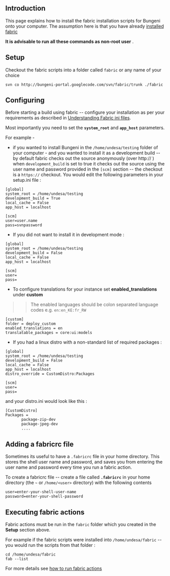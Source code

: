 

## Introduction

This page explains how to install the fabric installation scripts for Bungeni onto your computer.
The assumption here is that you have already [installed fabric](http://code.google.com/p/bungeni-portal/wiki/HowTo_InstallFabric)

**It is advisable to run all these commands as non-root user** .

## Setup

Checkout the fabric scripts into a folder called `fabric` or any name of your choice

```
svn co http://bungeni-portal.googlecode.com/svn/fabric/trunk ./fabric
```


## Configuring

Before starting a build using fabric -- configure your installation as per your requirements as described in [Understanding Fabric ini files](HowTo_ConfigureFabricIni.md).

Most importantly you need to set the **`system_root`** and **`app_host`** parameters.

For example -

  * if you wanted to install Bungeni in the `/home/undesa/testing` folder of your computer - and you wanted to install it as a development build -- by default fabric checks out the source anonymously (over http:// ) when `development_build` is set to true it checks out the source using the user name and password provided in the `[scm]` section -- the checkout is a `https://` checkout. You would edit the following parameters in your  setup.ini file :
```
[global]
system_root = /home/undesa/testing
development_build = True
local_cache = False
app_host = localhost

[scm]
user=user.name
pass=svnpassword
```


  * If you did not want to install it in development mode :
```
[global]
system_root = /home/undesa/testing
development_build = False
local_cache = False
app_host = localhost

[scm]
user=
pass=
```

  * To configure translations for your instance set **enabled\_translations** under **custom**
> > The enabled languages should be colon separated language codes e.g. `en:en_KE:fr_RW`
```
[custom]
folder = deploy_custom
enabled_translations = en
translatable_packages = core:ui:models
```

  * If you had a linux distro with a non-standard list of required packages :
```
[global]
system_root = /home/undesa/testing
development_build = False
local_cache = False
app_host = localhost
distro_override = CustomDistro:Packages

[scm]
user=
pass=
```

and your distro.ini would look like this :

```
[CustomDistro]
Packages = 
	   package-zip-dev
	   package-jpeg-dev
	   ....
```

## Adding a fabricrc file

Sometimes its useful to have a `.fabricrc` file in your home directory.
This stores the shell user name and password, and saves you from entering the user name and password every time you run a fabric action.

To create a fabricrc file -- create a file called **`.fabricrc`** in your home directory (the `~` or `/home/<user>` directory) with the following contents
```
user=enter-your-shell-user-name
password=enter-your-shell-password
```

## Executing fabric actions

Fabric actions must be run in the `fabric` folder which you created in the **Setup** section above.

For example if the fabric scripts were installed into `/home/undesa/fabric` -- you would run the scripts from that folder :

```
cd /home/undesa/fabric
fab --list
```

For more details see [how to run fabric actions](HowTo_RunFabricCommands.md)